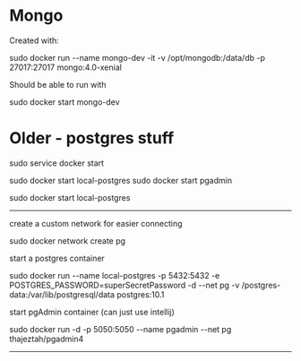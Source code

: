 # Mongo

Created with: 

sudo docker run --name mongo-dev -it -v /opt/mongodb:/data/db -p 27017:27017 mongo:4.0-xenial

Should be able to run with 

sudo docker start mongo-dev



# Older - postgres stuff

sudo service docker start

sudo docker start local-postgres
sudo docker start pgadmin

sudo docker start local-postgres

***

create a custom network for easier connecting

sudo docker network create pg

start a postgres container

sudo docker run --name local-postgres -p 5432:5432 -e POSTGRES_PASSWORD=superSecretPassword -d --net pg -v /postgres-data:/var/lib/postgresql/data postgres:10.1

start pgAdmin container (can just use intellij)

sudo docker run -d -p 5050:5050 --name pgadmin --net pg thajeztah/pgadmin4

***

